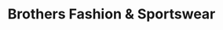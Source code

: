 ---
title: "Brothers Fashion & Sportswear"
url: /backnang/brothers-fashion-und-sportswear/
shop: Kleidung
---